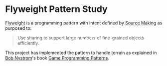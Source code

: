 # Flyweight Pattern Study
[Flyweight](https://en.wikipedia.org/wiki/Flyweight_pattern) is a programming pattern with intent defined by [Source Making](https://sourcemaking.com/design_patterns/flyweight) as purposed to:
>Use sharing to support large numbers of fine-grained objects efficiently.

This project has implemented the pattern to handle terrain as explained in [Bob Nystrom](https://twitter.com/munificentbob)'s book [Game Programming Patterns](http://gameprogrammingpatterns.com/flyweight.html).
